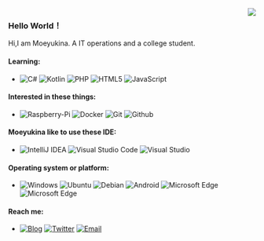 <a href="https://github.com/moeyukina?tab=repositories">
  <img align="right" src="https://github-readme-stats.vercel.app/api?username=moeyukina&show_icons=true&hide_border=true" />
</a>

### Hello World！
Hi,I am Moeyukina. A IT operations and a college student.

#### Learning:
- ![C#]([https://img.shields.io/badge/-C#-007396?style=flat-square&logo=Csharp&logoColor=fff](https://img.shields.io/badge/-CSharp-007396?style=flat-square&logo=Csharp&logoColor=fff)) ![Kotlin](https://img.shields.io/badge/-Kotlin-0095D5?style=flat-square&logo=Kotlin&logoColor=fff) ![PHP](https://img.shields.io/badge/-PHP-777BB4?style=flat-square&logo=PHP&logoColor=fff) ![HTML5](https://img.shields.io/badge/-HTML5-E34F26?style=flat-square&logo=html5&logoColor=fff) ![JavaScript](https://img.shields.io/badge/-JavaScript-F7DF1E?style=flat-square&logo=JavaScript&logoColor=000)

#### Interested in these things:
- ![Raspberry-Pi](https://img.shields.io/badge/-Raspberry%20Pi-C51A4A?style=flat-square&logo=Raspberry%20pi&logoColor=fff)  ![Docker](https://img.shields.io/badge/-Docker-2496ED?style=flat-square&logo=Docker&logoColor=fff) ![Git](https://img.shields.io/badge/-Git-F05032?style=flat-square&logo=Git&logoColor=fff) ![Github](https://img.shields.io/badge/-Github-181717?style=flat-square&logo=Github&logoColor=fff)  

#### Moeyukina like to use these IDE:
- ![IntelliJ IDEA](https://img.shields.io/badge/-IntelliJ%20IDEA-000000?style=flat-square&logo=IntelliJ%20IDEA&logoColor=fff) ![Visual Studio Code](https://img.shields.io/badge/-Visual%20Studio%20Code-007ACC?style=flat-square&logo=Visual%20Studio%20Code&logoColor=fff) ![Visual Studio](https://img.shields.io/badge/-Visual%20Studio-5C2D91?style=flat-square&logo=Visual%20Studio&logoColor=fff)

#### Operating system or platform:
- ![Windows](https://img.shields.io/badge/-Windows-0078D6?style=flat-square&logo=Windows&logoColor=fff) ![Ubuntu](https://img.shields.io/badge/-Ubuntu-E95420?style=flat-square&logo=Ubuntu&logoColor=fff) ![Debian](https://img.shields.io/badge/-Debian-A81D33?style=flat-square&logo=Debian&logoColor=fff) ![Android](https://img.shields.io/badge/-Android-3DDC84?style=flat-square&logo=Android&logoColor=fff) ![Microsoft Edge](https://img.shields.io/badge/-Microsoft%20Edge-0078D7?style=flat-square&logo=Microsoft%20Edge&logoColor=fff) ![Microsoft Edge](https://img.shields.io/badge/-Google%20Chrome-4285F4?style=flat-square&logo=Google%20Chrome&logoColor=fff)

#### Reach me: 
- [![Blog](https://img.shields.io/badge/-https://blog.moeyukina.top-4B8BF5?style=flat-square&logo=Blogger&logoColor=fff)](https://blog.moeyukina.top)   [![Twitter](https://img.shields.io/badge/-https://twitter.com/moeyukina-1DA1F2?style=flat-square&logo=Twitter&logoColor=fff)](https://twitter.com/moeyukina)  [![Email](https://img.shields.io/badge/-pin1354238538@gmail.com-D14836?style=flat-square&logo=Gmail&logoColor=fff)](mailto:pin1354238538@gmail.com)
